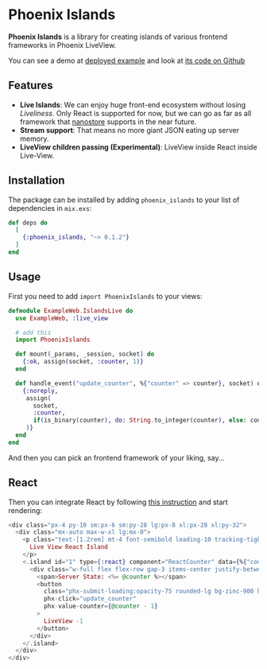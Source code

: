 # Phoenix Islands

**Phoenix Islands** is a library for creating islands of various frontend frameworks in Phoenix LiveView.

You can see a demo at [deployed example](https://phoenix-islands-example.fly.dev/) and look at [its code on Github](https://github.com/phoenix-islands/phoenix-islands-js/tree/main/example)

## Features

- **Live Islands**: We can enjoy huge front-end ecosystem without losing _Liveliness_. Only React is supported for now, but we can go as far as all framework that [nanostore](https://github.com/nanostores/nanostores) supports in the near future.
- **Stream support**: That means no more giant JSON eating up server memory.
- **LiveView children passing (Experimental)**: LiveView inside React inside Live-View.

## Installation

The package can be installed by adding `phoenix_islands` to your list of dependencies in `mix.exs`:

```elixir
def deps do
  [
    {:phoenix_islands, "~> 0.1.2"}
  ]
end
```

## Usage

First you need to add `import PhoenixIslands` to your views:

```elixir
defmodule ExampleWeb.IslandsLive do
  use ExampleWeb, :live_view

  # add this
  import PhoenixIslands

  def mount(_params, _session, socket) do
    {:ok, assign(socket, :counter, 1)}
  end

  def handle_event("update_counter", %{"counter" => counter}, socket) do
    {:noreply,
     assign(
       socket,
       :counter,
       if(is_binary(counter), do: String.to_integer(counter), else: counter)
     )}
  end
end
```

And then you can pick an frontend framework of your liking, say...

## React

Then you can integrate React by following [this instruction](`e:phoenix_islands:react.md`) and start rendering:

```heex
<div class="px-4 py-10 sm:px-6 sm:py-28 lg:px-8 xl:px-28 xl:py-32">
  <div class="mx-auto max-w-xl lg:mx-0">
    <p class="text-[1.2rem] mt-4 font-semibold leading-10 tracking-tighter text-zinc-900">
      Live View React Island
    </p>
    <.island id="1" type={:react} component="ReactCounter" data={%{"counter" => @counter}}>
      <div class="w-full flex flex-row gap-3 items-center justify-between">
        <span>Server State: <%= @counter %></span>
        <button
          class="phx-submit-loading:opacity-75 rounded-lg bg-zinc-900 hover:bg-zinc-700 py-2 px-3 text-sm font-semibold leading-6 text-white active:text-white/80"
          phx-click="update_counter"
          phx-value-counter={@counter - 1}
        >
          LiveView -1
        </button>
      </div>
    </.island>
  </div>
</div>
```
